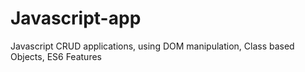 # Javascript-app
Javascript CRUD applications, using DOM manipulation, Class based Objects, ES6 Features 
